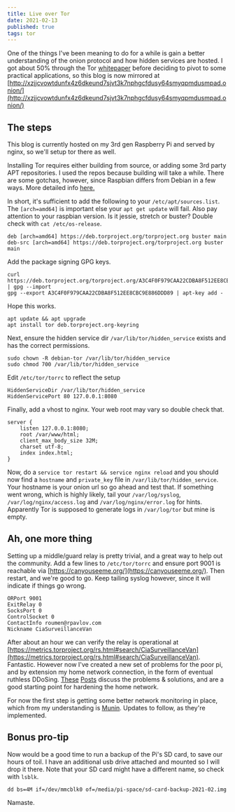 ```yaml
---
title: Live over Tor
date: 2021-02-13
published: true
tags: tor
---
```

One of the things I've been meaning to do for a while is gain a better understanding of the onion protocol and how hidden services are hosted. I got about 50% through the Tor [whitepaper](https://www.freehaven.net/anonbib/cache/tor-design.pdf) before deciding to pivot to some practical applications, so this blog is now mirrored at [http://xzjjcvowtdunfx4z6dkeund7sjvt3k7nphgcfdusy64smyqpmdusmpad.onion/](http://xzjjcvowtdunfx4z6dkeund7sjvt3k7nphgcfdusy64smyqpmdusmpad.onion/)

## The steps

This blog is currently hosted on my 3rd gen Raspberry Pi and served by nginx, so we'll setup tor there as well.

Installing Tor requires either building from source, or adding some 3rd party APT repositories. I used the repos because building will take a while. There are some gotchas, however, since Raspbian differs from Debian in a few ways. More detailed info [here.](https://2019.www.torproject.org/docs/debian.html.en)

In short, it's sufficient to add the following to your `/etc/apt/sources.list`. The `[arch=amd64]` is important else your `apt get update` will fail. Also pay attention to your raspbian version. Is it jessie, stretch or buster? Double check with `cat /etc/os-release`.

```shell
deb [arch=amd64] https://deb.torproject.org/torproject.org buster main
deb-src [arch=amd64] https://deb.torproject.org/torproject.org buster main
```

Add the package signing GPG keys.

```shell
curl https://deb.torproject.org/torproject.org/A3C4F0F979CAA22CDBA8F512EE8CBC9E886DDD89.asc | gpg --import
gpg --export A3C4F0F979CAA22CDBA8F512EE8CBC9E886DDD89 | apt-key add -
```

Hope this works.

```shell
apt update && apt upgrade
apt install tor deb.torproject.org-keyring
```

Next, ensure the hidden service dir  `/var/lib/tor/hidden_service` exists and has the correct permissions.

```shell
sudo chown -R debian-tor /var/lib/tor/hidden_service
sudo chmod 700 /var/lib/tor/hidden_service
```

Edit `/etc/tor/torrc` to reflect the setup

```shell
HiddenServiceDir /var/lib/tor/hidden_service
HiddenServicePort 80 127.0.0.1:8080
```

Finally, add a vhost to nginx. Your web root may vary so double check that.

```nginx
server {
    listen 127.0.0.1:8080;
    root /var/www/html;
    client_max_body_size 32M;
    charset utf-8;
    index index.html;
}
```

Now, do a `service tor restart && service nginx reload` and you should now find a `hostname` and `private_key` file in `/var/lib/tor/hidden_service`. Your hostname is your onion url so go ahead and test that. If something went wrong, which is highly likely, tail your `/var/log/syslog`, `/var/log/nginx/access.log` and `/var/log/nginx/error.log` for hints. Apparently Tor is supposed to generate logs in `/var/log/tor` but mine is empty.

## Ah, one more thing

Setting up a middle/guard relay is pretty trivial, and a great way to help out the community. Add a few lines to `/etc/tor/torrc` and ensure port 9001 is reachable via [https://canyouseeme.org/](https://canyouseeme.org/). Then restart,  and we're good to go. Keep tailing syslog however, since it will indicate if things go wrong.

```
ORPort 9001
ExitRelay 0
SocksPort 0
ControlSocket 0
ContactInfo roumen@rpavlov.com
Nickname CiaSurveillanceVan
```

After about an hour we can verify the relay is operational at [https://metrics.torproject.org/rs.html#search/CiaSurveillanceVan](https://metrics.torproject.org/rs.html#search/CiaSurveillanceVan). Fantastic. However now I've created a new set of problems for the poor pi, and by extension my home network connection, in the form of eventual ruthless DDoSing. [These](https://www.hackerfactor.com/blog/index.php?/archives/777-Stopping-Tor-Attacks.html) [Posts](https://www.hackerfactor.com/blog/index.php?/archives/897-Tor-0day-Crashing-the-Tor-Network.html) discuss the problems & solutions, and are a good starting point for hardening the home network.

For now the first step is getting some better network monitoring in place, which from my understanding is [Munin](http://munin-monitoring.org/). Updates to follow, as they're implemented.

## Bonus pro-tip

Now would be a good time to run a backup of the Pi's SD card, to save our hours of toil. I have an additional usb drive attached and mounted so I will drop it there. Note that your SD card might have a different name, so check with `lsblk`.

`dd bs=4M if=/dev/mmcblk0 of=/media/pi-space/sd-card-backup-2021-02.img`

Namaste.